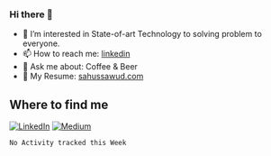### Hi there 👋

- 🌱 I’m interested in State-of-art Technology to solving problem to everyone.
- 📫 How to reach me: [linkedin](https://www.linkedin.com/in/sahussawud/)
- 💬 Ask me about: Coffee & Beer
- 🤔 My Resume: [sahussawud.com](https://sahussawud.com)

## Where to find me
<p>  <a href="https://www.linkedin.com/in/sahussawud-khunruksa-221a18150/" target="_blank"><img alt="LinkedIn" src="https://img.shields.io/badge/linkedin-%230077B5.svg?&style=for-the-badge&logo=linkedin&logoColor=white" /></a> <a href="https://poundsahussawud.medium.com/" target="_blank"><img alt="Medium" src="https://img.shields.io/badge/medium-%2312100E.svg?&style=for-the-badge&logo=medium&logoColor=white" /></a>
  
</p>

<!--START_SECTION:waka-->
```text
No Activity tracked this Week
```
<!--END_SECTION:waka-->

<!--
**sahussawud/sahussawud** is a ✨ _special_ ✨ repository because its `README.md` (this file) appears on your GitHub profile.

Here are some ideas to get you started:

- 🔭 I’m currently working on ...
- 🌱 I’m currently learning ...
- 👯 I’m looking to collaborate on ...
- 🤔 I’m looking for help with ...
- 💬 Ask me about ...
- 📫 How to reach me: ...
- 😄 Pronouns: ...
- ⚡ Fun fact: ...
-->
